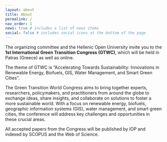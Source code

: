 ```yaml
---
layout: about
title: About
permalink: /
nav_order: 1
news: true # includes a list of news items
social: false # includes social icons at the bottom of the page
---
```



The organizing committee and the Hellenic Open University invite you to the **1st International Green Transition Congress (GTWC)**, which will be held in Patras (Greece) as well as online.

The theme of GTWC is “Accelerating Towards Sustainability: Innovations in Renewable Energy, Biofuels, GIS, Water Management, and Smart Green Cities”.
                

The Green Transition World Congress aims to bring together experts, researchers, policymakers, and practitioners from around the globe to exchange ideas, share insights, and collaborate on solutions to foster a more sustainable world. With a focus on renewable energy, biofuels, geographic information systems (GIS), water management, and smart green cities, the conference will address key challenges and opportunities in these crucial areas.

All accepted papers from the Congress will be published by IOP and indexed by SCOPUS and the Web of Science.

 